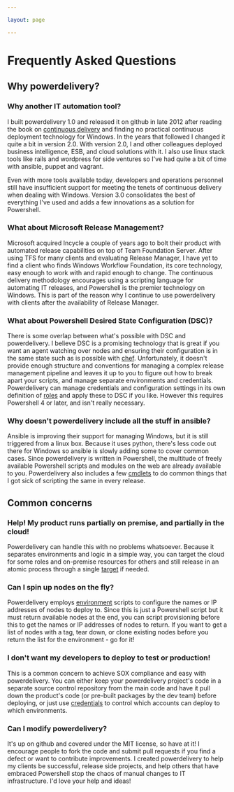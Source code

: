 ```yaml
---

layout: page

---
```


# Frequently Asked Questions

## Why powerdelivery?

### Why another IT automation tool?

I built powerdelivery 1.0 and released it on github in late 2012 after reading the book on [continuous delivery](https://www.thoughtworks.com/continuous-delivery) and finding no practical continuous deployment technology for Windows. In the years that followed I changed it quite a bit in version 2.0. With version 2.0, I and other colleagues deployed business intelligence, ESB, and cloud solutions with it. I also use linux stack tools like rails and wordpress for side ventures so I've had quite a bit of time with ansible, puppet and vagrant. 

Even with more tools available today, developers and operations personnel still have insufficient support for meeting the tenets of continuous delivery when dealing with Windows. Version 3.0 consolidates the best of everything I've used and adds a few innovations as a solution for Powershell.

### What about Microsoft Release Management?

Microsoft acquired Incycle a couple of years ago to bolt their product with automated release capabilities on top of Team Foundation Server. After using TFS for many clients and evaluating Release Manager, I have yet to find a client who finds Windows Workflow Foundation, its core technology, easy enough to work with and rapid enough to change. The continuous delivery methodology encourages using a scripting language for automating IT releases, and Powershell is the premier technology on Windows. This is part of the reason why I continue to use powerdelivery with clients after the availability of Release Manager.

### What about Powershell Desired State Configuration (DSC)?

There is some overlap between what's possible with DSC and powerdelivery. I believe DSC is a promising technology that is great if you want an agent watching over nodes and ensuring their configuration is in the same state such as is possible with [chef](https://www.chef.io). Unfortunately, it doesn't provide enough structure and conventions for managing a complex release management pipeline and leaves it up to you to figure out how to break apart your scripts, and manage separate environments and credentials. Powerdelivery can manage credentials and configuration settings in its own definition of [roles](roles.html) and apply these to DSC if you like. However this requires Powershell 4 or later, and isn't really necessary.

### Why doesn't powerdelivery include all the stuff in ansible?

Ansible is improving their support for managing Windows, but it is still triggered from a linux box. Because it uses python, there's less code out there for Windows so ansible is slowly adding some to cover common cases. Since powerdelivery is written in Powershell, the multitude of freely available Powershell scripts and modules on the web are already available to you. Powerdelivery also includes a few [cmdlets](reference.html#cmdlets) to do common things that I got sick of scripting the same in every release.

## Common concerns

### Help! My product runs partially on premise, and partially in the cloud!

Powerdelivery can handle this with no problems whatsoever. Because it separates environments and logic in a simple way, you can target the cloud for some roles and on-premise resources for others and still release in an atomic process through a single [target](targets.html) if needed.

### Can I spin up nodes on the fly?

Powerdelivery employs [environment](environments.html) scripts to configure the names or IP addresses of nodes to deploy to. Since this is just a Powershell script but it must return available nodes at the end, you can script provisioning before this to get the names or IP addresses of nodes to return. If you want to get a list of nodes with a tag, tear down, or clone existing nodes before you return the list for the environment - go for it!

### I don't want my developers to deploy to test or production!

This is a common concern to achieve SOX compliance and easy with powerdelivery. You can either keep your powerdelivery project's code in a separate source control repository from the main code and have it pull down the product's code (or pre-built packages by the dev team) before deploying, or just use [credentials](credentials.html) to control which accounts can deploy to which environments.

### Can I modify powerdelivery?

It's up on github and covered under the MIT license, so have at it! I encourage people to fork the code and submit pull requests if you find a defect or want to contribute improvements. I created powerdelivery to help my clients be successful, release side projects, and help others that have embraced Powershell stop the chaos of manual changes to IT infrastructure. I'd love your help and ideas!